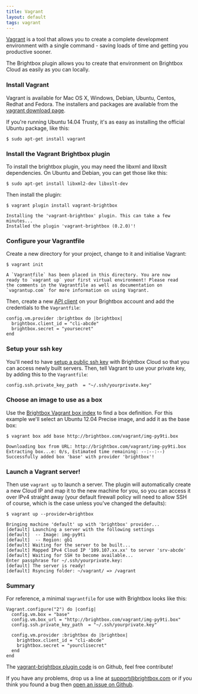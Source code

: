 ```yaml
---
title: Vagrant
layout: default
tags: vagrant
---
```


[Vagrant](http://vagrantup.com/) is a tool that allows you to create a
complete development environment with a single command - saving loads
of time and getting you productive sooner.

The Brightbox plugin allows you to create that environment on
Brightbox Cloud as easily as you can locally.

### Install Vagrant

Vagrant is available for Mac OS X, Windows, Debian, Ubuntu, Centos, Redhat and Fedora. The installers and packages are available from the [vagrant download page](http://www.vagrantup.com/downloads).

If you're running Ubuntu 14.04 Trusty, it's as easy as installing the official Ubuntu package, like this:

    $ sudo apt-get install vagrant

### Install the Vagrant Brightbox plugin

To install the brightbox plugin, you may need the libxml and libxslt dependencies. On Ubuntu and Debian, you can get those like this:

    $ sudo apt-get install libxml2-dev libxslt-dev

Then install the plugin:

    $ vagrant plugin install vagrant-brightbox

    Installing the 'vagrant-brightbox' plugin. This can take a few minutes...
    Installed the plugin 'vagrant-brightbox (0.2.0)'!

### Configure your Vagrantfile

Create a new directory for your project, change to it and initialise Vagrant:

    $ vagrant init
    
    A `Vagrantfile` has been placed in this directory. You are now
    ready to `vagrant up` your first virtual environment! Please read
    the comments in the Vagrantfile as well as documentation on
    `vagrantup.com` for more information on using Vagrant.

Then, create a new [API client](/docs/reference/api-clients/) on your Brightbox account and add the credentials to the `Vagrantfile`:

    config.vm.provider :brightbox do |brightbox|
      brightbox.client_id = "cli-abcde"
      brightbox.secret = "yoursecret"
    end

### Setup your ssh key

You'll need to have
[setup a public ssh key](/docs/guides/manager/ssh-keys/) with
Brightbox Cloud so that you can access newly built servers. Then, tell Vagrant to use your private key, by adding this to the `Vagrantfile`:

    config.ssh.private_key_path  = "~/.ssh/yourprivate.key"

### Choose an image to use as a box

Use the [Brightbox Vagrant box index](/vagrant/images/) to find a box definition. For this example we'll select an Ubuntu 12.04 Precise image, and add it as the base box:

    $ vagrant box add base http://brightbox.com/vagrant/img-py9ti.box

    Downloading box from URL: http://brightbox.com/vagrant/img-py9ti.box
    Extracting box...e: 0/s, Estimated time remaining: --:--:--)
    Successfully added box 'base' with provider 'brightbox'!

### Launch a Vagrant server!

Then use `vagrant up` to launch a server. The plugin will automatically create a new Cloud IP and map it to the new machine for you, so you can access it over IPv4 straight away (your default firewall policy will need to allow SSH of course, which is the case unless you've changed the defaults):

    $ vagrant up --provider=brightbox
    
    Bringing machine 'default' up with 'brightbox' provider...
    [default] Launching a server with the following settings
    [default]  -- Image: img-py9ti
    [default]  -- Region: gb1
    [default] Waiting for the server to be built...
    [default] Mapped IPv4 Cloud IP '109.107.xx.xx' to server 'srv-abcde'
    [default] Waiting for SSH to become available...
    Enter passphrase for ~/.ssh/yourprivate.key:
    [default] The server is ready!
    [default] Rsyncing folder: ~/vagrant/ => /vagrant

### Summary

For reference, a minimal `Vagrantfile` for use with Brightbox looks like this:

    Vagrant.configure("2") do |config|
      config.vm.box = "base"
      config.vm.box_url = "http://brightbox.com/vagrant/img-py9ti.box"
      config.ssh.private_key_path  = "~/.ssh/yourprivate.key"
    
      config.vm.provider :brightbox do |brightbox|
        brightbox.client_id = "cli-abcde"
        brightbox.secret = "yourclisecret"
      end
    end

The
[vagrant-brightbox plugin code](https://github.com/NeilW/vagrant-brightbox)
is on Github, feel free contribute!

If you have any problems, drop us a line at
[support@brightbox.com](mailto:support@brightbox.com) or if you think
you found a bug then
[open an issue on Github](https://github.com/NeilW/vagrant-brightbox/issues).